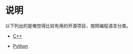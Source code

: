 # 说明 #

以下列出的是俺觉得比较有用的开源项目，按照编程语言分类。

  * [C++](OpensourceCxx.md)

  * [Python](OpensourcePython.md)